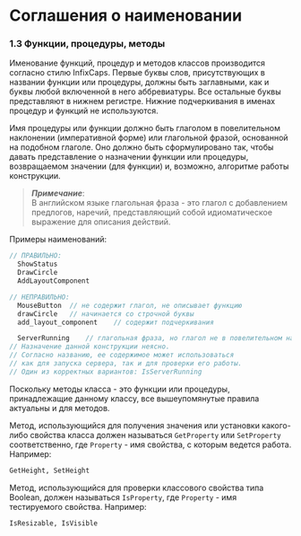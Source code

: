 # Соглашения о наименовании

### 1.3 Функции, процедуры, методы

Именование функций, процедур и методов классов производится согласно стилю InfixCaps. Первые буквы слов, присутствующих в названии функции или процедуры, должны быть заглавными, как и буквы любой включенной в него аббревиатуры. Все остальные буквы представляют в нижнем регистре. Нижние подчеркивания в именах процедур и функций не используются.

Имя процедуры или функции должно быть глаголом в повелительном наклонении \(императивной форме\) или глагольной фразой, основанной на подобном глаголе. Оно должно быть сформулировано так, чтобы давать представление о назначении функции или процедуры, возвращаемом значении \(для функции\) и, возможно, алгоритме работы конструкции.

> _**Примечание**_:  
> В английском языке глагольная фраза - это глагол с добавлением предлогов, наречий, представляющий собой идиоматическое выражение для описания действий.

Примеры наименований:

```Pascal
// ПРАВИЛЬНО:
  ShowStatus
  DrawCircle
  AddLayoutComponent

// НЕПРАВИЛЬНО:
  MouseButton  // не содержит глагол, не описывает функцию
  drawCircle   // начинается со строчной буквы
  add_layout_component    // содержит подчеркивания

  ServerRunning    // глагольная фраза, но глагол не в повелительном наклонении
// Назначение данной конструкции неясно. 
// Согласно названию, ее содержимое может использоваться
// как для запуска сервера, так и для проверки его работы.
// Один из корректных вариантов: IsServerRunning
```

Поскольку методы класса - это функции или процедуры, принадлежащие данному классу, все вышеупомянутые правила актуальны и для методов.

Метод, использующийся для получения значения или установки какого-либо свойства класса должен называться `GetProperty` или `SetProperty` соответственно, где `Property` - имя свойства, с которым ведется работа. Например:

```Pascal
GetHeight, SetHeight
```

Метод, использующийся для проверки классового свойства типа Boolean, должен называться `IsProperty`, где `Property` - имя тестируемого свойства. Например:

```Pascal
IsResizable, IsVisible
```



